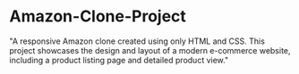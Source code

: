 # Amazon-Clone-Project
"A responsive Amazon clone created using only HTML and CSS. This project showcases the design and layout of a modern e-commerce website, including a product listing page and detailed product view."
